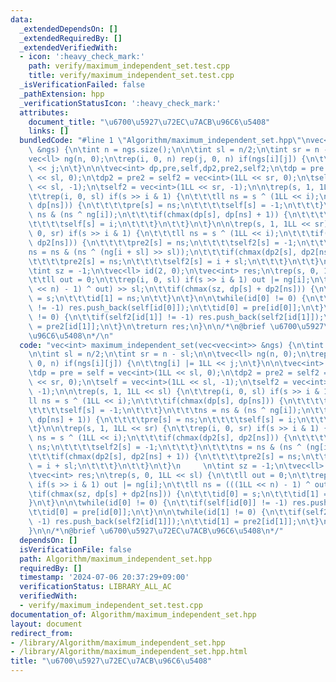 ```yaml
---
data:
  _extendedDependsOn: []
  _extendedRequiredBy: []
  _extendedVerifiedWith:
  - icon: ':heavy_check_mark:'
    path: verify/maximum_independent_set.test.cpp
    title: verify/maximum_independent_set.test.cpp
  _isVerificationFailed: false
  _pathExtension: hpp
  _verificationStatusIcon: ':heavy_check_mark:'
  attributes:
    document_title: "\u6700\u5927\u72EC\u7ACB\u96C6\u5408"
    links: []
  bundledCode: "#line 1 \"Algorithm/maximum_independent_set.hpp\"\nvec<int> maximum_independent_set(vec<vec<int>>\
    \ &ngs) {\n\tint n = ngs.size();\n\n\tint sl = n/2;\n\tint sr = n - sl;\n\n\t\
    vec<ll> ng(n, 0);\n\trep(i, 0, n) rep(j, 0, n) if(ngs[i][j]) {\n\t\tng[i] |= 1LL\
    \ << j;\n\t}\n\n\tvec<int> dp,pre,self,dp2,pre2,self2;\n\tdp = pre = self = vec<int>(1LL\
    \ << sl, 0);\n\tdp2 = pre2 = self2 = vec<int>(1LL << sr, 0);\n\tself = vec<int>(1LL\
    \ << sl, -1);\n\tself2 = vec<int>(1LL << sr, -1);\n\n\trep(s, 1, 1LL << sl) {\n\
    \t\trep(i, 0, sl) if(s >> i & 1) {\n\t\t\tll ns = s ^ (1LL << i);\n\t\t\tif(chmax(dp[s],\
    \ dp[ns])) {\n\t\t\t\tpre[s] = ns;\n\t\t\t\tself[s] = -1;\n\t\t\t}\n\t\t\tns =\
    \ ns & (ns ^ ng[i]);\n\t\t\tif(chmax(dp[s], dp[ns] + 1)) {\n\t\t\t\tpre[s] = ns;\n\
    \t\t\t\tself[s] = i;\n\t\t\t}\n\t\t}\n\t}\n\n\trep(s, 1, 1LL << sr) {\n\t\trep(i,\
    \ 0, sr) if(s >> i & 1) {\n\t\t\tll ns = s ^ (1LL << i);\n\t\t\tif(chmax(dp2[s],\
    \ dp2[ns])) {\n\t\t\t\tpre2[s] = ns;\n\t\t\t\tself2[s] = -1;\n\t\t\t}\n\t\t\t\
    ns = ns & (ns ^ (ng[i + sl] >> sl));\n\t\t\tif(chmax(dp2[s], dp2[ns] + 1)) {\n\
    \t\t\t\tpre2[s] = ns;\n\t\t\t\tself2[s] = i + sl;\n\t\t\t}\n\t\t}\n\t}\n     \n\
    \tint sz = -1;\n\tvec<ll> id(2, 0);\n\tvec<int> res;\n\trep(s, 0, 1LL << sl) {\n\
    \t\tll out = 0;\n\t\trep(i, 0, sl) if(s >> i & 1) out |= ng[i];\n\t\tll ns = (((1LL\
    \ << n) - 1) ^ out) >> sl;\n\t\tif(chmax(sz, dp[s] + dp2[ns])) {\n\t\t\tid[0]\
    \ = s;\n\t\t\tid[1] = ns;\n\t\t}\n\t}\n\n\twhile(id[0] != 0) {\n\t\tif(self[id[0]]\
    \ != -1) res.push_back(self[id[0]]);\n\t\tid[0] = pre[id[0]];\n\t}\n\n\twhile(id[1]\
    \ != 0) {\n\t\tif(self2[id[1]] != -1) res.push_back(self2[id[1]]);\n\t\tid[1]\
    \ = pre2[id[1]];\n\t}\n\treturn res;\n}\n\n/*\n@brief \u6700\u5927\u72EC\u7ACB\
    \u96C6\u5408\n*/\n"
  code: "vec<int> maximum_independent_set(vec<vec<int>> &ngs) {\n\tint n = ngs.size();\n\
    \n\tint sl = n/2;\n\tint sr = n - sl;\n\n\tvec<ll> ng(n, 0);\n\trep(i, 0, n) rep(j,\
    \ 0, n) if(ngs[i][j]) {\n\t\tng[i] |= 1LL << j;\n\t}\n\n\tvec<int> dp,pre,self,dp2,pre2,self2;\n\
    \tdp = pre = self = vec<int>(1LL << sl, 0);\n\tdp2 = pre2 = self2 = vec<int>(1LL\
    \ << sr, 0);\n\tself = vec<int>(1LL << sl, -1);\n\tself2 = vec<int>(1LL << sr,\
    \ -1);\n\n\trep(s, 1, 1LL << sl) {\n\t\trep(i, 0, sl) if(s >> i & 1) {\n\t\t\t\
    ll ns = s ^ (1LL << i);\n\t\t\tif(chmax(dp[s], dp[ns])) {\n\t\t\t\tpre[s] = ns;\n\
    \t\t\t\tself[s] = -1;\n\t\t\t}\n\t\t\tns = ns & (ns ^ ng[i]);\n\t\t\tif(chmax(dp[s],\
    \ dp[ns] + 1)) {\n\t\t\t\tpre[s] = ns;\n\t\t\t\tself[s] = i;\n\t\t\t}\n\t\t}\n\
    \t}\n\n\trep(s, 1, 1LL << sr) {\n\t\trep(i, 0, sr) if(s >> i & 1) {\n\t\t\tll\
    \ ns = s ^ (1LL << i);\n\t\t\tif(chmax(dp2[s], dp2[ns])) {\n\t\t\t\tpre2[s] =\
    \ ns;\n\t\t\t\tself2[s] = -1;\n\t\t\t}\n\t\t\tns = ns & (ns ^ (ng[i + sl] >> sl));\n\
    \t\t\tif(chmax(dp2[s], dp2[ns] + 1)) {\n\t\t\t\tpre2[s] = ns;\n\t\t\t\tself2[s]\
    \ = i + sl;\n\t\t\t}\n\t\t}\n\t}\n     \n\tint sz = -1;\n\tvec<ll> id(2, 0);\n\
    \tvec<int> res;\n\trep(s, 0, 1LL << sl) {\n\t\tll out = 0;\n\t\trep(i, 0, sl)\
    \ if(s >> i & 1) out |= ng[i];\n\t\tll ns = (((1LL << n) - 1) ^ out) >> sl;\n\t\
    \tif(chmax(sz, dp[s] + dp2[ns])) {\n\t\t\tid[0] = s;\n\t\t\tid[1] = ns;\n\t\t\
    }\n\t}\n\n\twhile(id[0] != 0) {\n\t\tif(self[id[0]] != -1) res.push_back(self[id[0]]);\n\
    \t\tid[0] = pre[id[0]];\n\t}\n\n\twhile(id[1] != 0) {\n\t\tif(self2[id[1]] !=\
    \ -1) res.push_back(self2[id[1]]);\n\t\tid[1] = pre2[id[1]];\n\t}\n\treturn res;\n\
    }\n\n/*\n@brief \u6700\u5927\u72EC\u7ACB\u96C6\u5408\n*/"
  dependsOn: []
  isVerificationFile: false
  path: Algorithm/maximum_independent_set.hpp
  requiredBy: []
  timestamp: '2024-07-06 20:37:29+09:00'
  verificationStatus: LIBRARY_ALL_AC
  verifiedWith:
  - verify/maximum_independent_set.test.cpp
documentation_of: Algorithm/maximum_independent_set.hpp
layout: document
redirect_from:
- /library/Algorithm/maximum_independent_set.hpp
- /library/Algorithm/maximum_independent_set.hpp.html
title: "\u6700\u5927\u72EC\u7ACB\u96C6\u5408"
---
```

